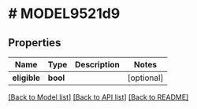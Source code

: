 # # MODEL9521d9

## Properties

Name | Type | Description | Notes
------------ | ------------- | ------------- | -------------
**eligible** | **bool** |  | [optional] 

[[Back to Model list]](../../README.md#documentation-for-models) [[Back to API list]](../../README.md#documentation-for-api-endpoints) [[Back to README]](../../README.md)


